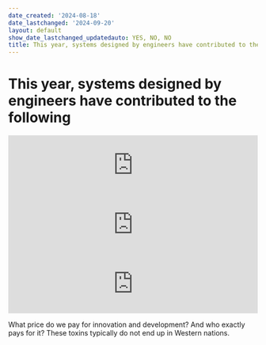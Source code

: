 ```yaml
---
date_created: '2024-08-18'
date_lastchanged: '2024-09-20'
layout: default
show_date_lastchanged_updatedauto: YES, NO, NO
title: This year, systems designed by engineers have contributed to the following
---
```

# This year, systems designed by engineers have contributed to the following

<iframe title='Tons of electronic waste thrown out this month' src='https://www.theworldcounts.com/embeds/counters/18?background_color=transparent&color=black&font_family=%22Helvetica+Neue%22%2C+Arial%2C+sans-serif&font_size=14' style='border: none' height='120' width="100%"></iframe>

<iframe title='Tons of toxic waste produced from gold mining' src='https://www.theworldcounts.com/embeds/counters/26?background_color=transparent&color=black&font_family=%22Helvetica+Neue%22%2C+Arial%2C+sans-serif&font_size=14' style='border: none' height='120' width='100%'></iframe>

<iframe title='Tons of wastewater from steel mining' src='https://www.theworldcounts.com/embeds/counters/58?background_color=transparent&color=black&font_family=%22Helvetica+Neue%22%2C+Arial%2C+sans-serif&font_size=14' style='border: none' height='120' width='100%'></iframe>



What price do we pay for innovation and development? And who exactly pays for it? These toxins typically do not end up in Western nations.